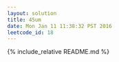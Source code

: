 ```yaml
---
layout: solution
title: 4Sum
date: Mon Jan 11 11:38:32 PST 2016
leetcode_id: 18
---
```

{% include_relative README.md %}
